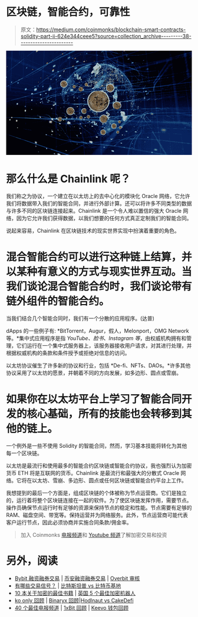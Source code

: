 # 区块链，智能合约，可靠性

> 原文：<https://medium.com/coinmonks/blockchain-smart-contracts-solidity-part-ii-624e344ceee5?source=collection_archive---------38----------------------->

![](img/c7c04df44339e06f0438a56e1138c2e0.png)

# 那么什么是 Chainlink 呢？

我们称之为协议，一个建立在以太坊上的去中心化的模块化 Oracle 网络，它允许我们将数据带入我们的智能合同，并进行外部计算。还可以将许多不同类型的数据与许多不同的区块链连接起来。Chainlink 是一个令人难以置信的强大 Oracle 网络，因为它允许我们获得数据，以我们想要的任何方式真正定制我们的智能合同。

说起来容易，Chainlink 在区块链技术的现实世界实现中扮演着重要的角色。

# 混合智能合约可以进行这种链上结算，并以某种有意义的方式与现实世界互动。当我们谈论混合智能合约时，我们谈论带有链外组件的智能合约。

当我们结合几个智能合同时，我们有一个分散的应用程序。(达普)

dApps 的一些例子有: *BitTorrent，Augur，假人，Melonport，OMG Network 等。*集中式应用程序是指 *YouTube、脸书、Instagram 等*，由权威机构拥有和管理，它们运行在一个集中式服务器上，该服务器接收用户请求，对其进行处理，并根据权威机构的条款和条件授予或拒绝对信息的访问。

以太坊协议催生了许多新的协议和行业，包括 *De-fi、NFTs、DAOs。*许多其他协议采用了以太坊的愿景，并朝着不同的方向发展，如多边形、圆点或雪崩。

# 如果你在以太坊平台上学习了智能合同开发的核心基础，所有的技能也会转移到其他的链上。

一个例外是一些不使用 Solidity 的智能合同，然而，学习基本技能将转化为其他每一个区块链。

以太坊是最流行和使用最多的智能合约区块链或智能合约协议，我也强烈认为加密货币 ETH 将是互联网的货币。Chainlink 是最流行和最强大的分散式 Oracle 网络。它将在以太坊、雪崩、多边形、圆点或任何区块链或智能合约平台上工作。

我想提到的最后一个方面是，组成区块链的个体被称为节点运营商。它们是独立的，运行着将整个区块链连接在一起的软件。为了使区块链发挥作用，需要节点。操作员确保节点运行时有足够的资源来保持节点的稳定和性能。节点需要有足够的 RAM、磁盘空间、带宽等。保持运营并为网络服务。此外，节点运营商可能代表客户运行节点，因此必须协商并实施合同条款/佣金率。

> 加入 Coinmonks [电报频道](https://t.me/coincodecap)和 [Youtube 频道](https://www.youtube.com/c/coinmonks/videos)了解加密交易和投资

# 另外，阅读

*   [Bybit 融资融券交易](/coinmonks/bybit-margin-trading-e5071676244e) | [币安融资融券交易](/coinmonks/binance-margin-trading-c9eb5e9d2116) | [Overbit 审核](/coinmonks/overbit-review-9446ed4f2188)
*   [有哪些交易信号？](https://coincodecap.com/trading-signal) | [比特斯坦普 vs 比特币基地](https://coincodecap.com/bitstamp-coinbase)
*   [10 本关于加密的最佳书籍](https://coincodecap.com/best-crypto-books) | [英国 5 个最佳加密机器人](https://coincodecap.com/uk-trading-bots)
*   [ko only 回顾](https://coincodecap.com/koinly-review) | [Binaryx 回顾](https://coincodecap.com/binaryx-review)|[Hodlnaut vs CakeDefi](https://coincodecap.com/hodlnaut-vs-cakedefi-vs-celsius)
*   [40 个最佳电报频道](https://coincodecap.com/best-telegram-channels) | [1xBit 回顾](https://coincodecap.com/1xbit-review) | [Keevo 钱包回顾](https://coincodecap.com/keevo-wallet-review)
